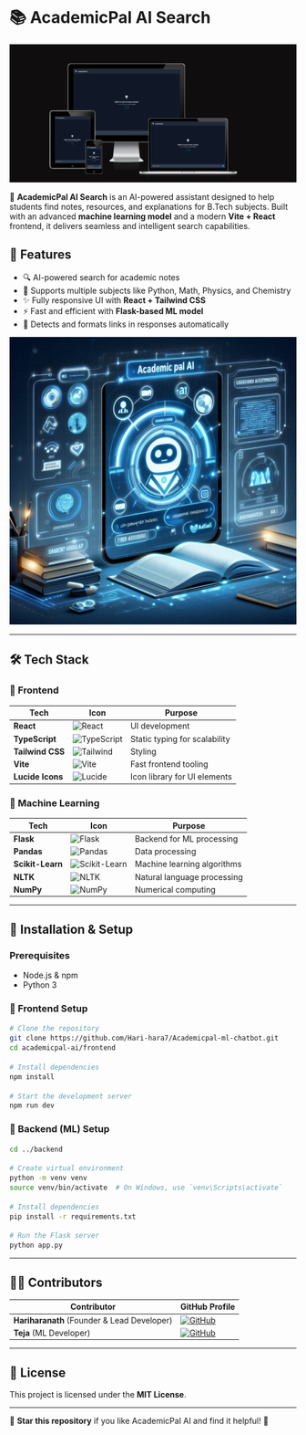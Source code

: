 # 📚 AcademicPal AI Search

![AcademicPal AI](responsive.png)

🚀 **AcademicPal AI Search** is an AI-powered assistant designed to help students find notes, resources, and explanations for B.Tech subjects. Built with an advanced **machine learning model** and a modern **Vite + React** frontend, it delivers seamless and intelligent search capabilities.

## 🌟 Features
- 🔍 AI-powered search for academic notes
- 📖 Supports multiple subjects like Python, Math, Physics, and Chemistry
- ✨ Fully responsive UI with **React + Tailwind CSS**
- ⚡ Fast and efficient with **Flask-based ML model**
- 🔗 Detects and formats links in responses automatically



<p align="center">
  <img src="poster.jpeg" alt="AcademicPal AI" width="600" height="auto">
</p>


---

## 🛠️ Tech Stack

### 🚀 Frontend  
| Tech               | Icon                                                                                 | Purpose                                  |  
|--------------------|-------------------------------------------------------------------------------------|------------------------------------------|  
| **React**         | ![React](https://img.shields.io/badge/-React-61DAFB?logo=react&logoColor=white)      | UI development                           |  
| **TypeScript**    | ![TypeScript](https://img.shields.io/badge/-TypeScript-3178C6?logo=typescript)      | Static typing for scalability            |  
| **Tailwind CSS**  | ![Tailwind](https://img.shields.io/badge/-Tailwind_CSS-38B2AC?logo=tailwindcss)     | Styling                                  |  
| **Vite**          | ![Vite](https://img.shields.io/badge/-Vite-646CFF?logo=vite)                        | Fast frontend tooling                    |  
| **Lucide Icons**  | ![Lucide](https://img.shields.io/badge/-Lucide_Icons-8B5CF6?logo=lucide)            | Icon library for UI elements             |

### 🧠 Machine Learning  
| Tech             | Icon                                                                                 | Purpose                                  |  
|-----------------|-------------------------------------------------------------------------------------|------------------------------------------|  
| **Flask**       | ![Flask](https://img.shields.io/badge/-Flask-000000?logo=flask)                     | Backend for ML processing                |  
| **Pandas**      | ![Pandas](https://img.shields.io/badge/-Pandas-150458?logo=pandas)                 | Data processing                          |  
| **Scikit-Learn**| ![Scikit-Learn](https://img.shields.io/badge/-Scikit_Learn-F7931E?logo=scikit-learn) | Machine learning algorithms              |  
| **NLTK**        | ![NLTK](https://img.shields.io/badge/-NLTK-32CD32?logo=python)                      | Natural language processing              |  
| **NumPy**       | ![NumPy](https://img.shields.io/badge/-NumPy-013243?logo=numpy)                     | Numerical computing                      |

---

## 🚀 Installation & Setup

### Prerequisites
- Node.js & npm
- Python 3

### 🔧 Frontend Setup
```bash
# Clone the repository
git clone https://github.com/Hari-hara7/Academicpal-ml-chatbot.git
cd academicpal-ai/frontend

# Install dependencies
npm install

# Start the development server
npm run dev
```

### 🧠 Backend (ML) Setup
```bash
cd ../backend

# Create virtual environment
python -m venv venv
source venv/bin/activate  # On Windows, use `venv\Scripts\activate`

# Install dependencies
pip install -r requirements.txt

# Run the Flask server
python app.py
```

---

## 👨‍💻 Contributors

| Contributor | GitHub Profile |
|------------|---------------|
| **Hariharanath** (Founder & Lead Developer) | [![GitHub](https://img.shields.io/badge/-GitHub-181717?logo=github&logoColor=white)](https://github.com/Hari-hara7) |
| **Teja** (ML Developer) | [![GitHub](https://img.shields.io/badge/-GitHub-181717?logo=github&logoColor=white)](https://github.com/GunaTeja777) |

---

## 📜 License
This project is licensed under the **MIT License**.

---

🌟 **Star this repository** if you like AcademicPal AI and find it helpful! 🚀
